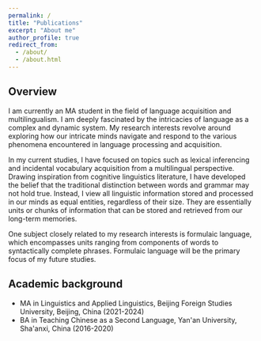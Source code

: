 ```yaml
---
permalink: /
title: "Publications"
excerpt: "About me"
author_profile: true
redirect_from: 
  - /about/
  - /about.html
---
```

Overview
------
I am currently an MA student in the field of language acquisition and multilingualism. I am deeply fascinated by the intricacies of language as a complex and dynamic system. My research interests revolve around exploring how our intricate minds navigate and respond to the various phenomena encountered in language processing and acquisition.

In my current studies, I have focused on topics such as lexical inferencing and incidental vocabulary acquisition from a multilingual perspective. Drawing inspiration from cognitive linguistics literature, I have developed the belief that the traditional distinction between words and grammar may not hold true. Instead, I view all linguistic information stored and processed in our minds as equal entities, regardless of their size. They are essentially units or chunks of information that can be stored and retrieved from our long-term memories.

One subject closely related to my research interests is formulaic language, which encompasses units ranging from components of words to syntactically complete phrases. Formulaic language will be the primary focus of my future studies.


Academic background
------
- MA in Linguistics and Applied Linguistics, Beijing Foreign Studies University, Beijing, China (2021-2024)
- BA in Teaching Chinese as a Second Language, Yan'an University, Sha'anxi, China (2016-2020)
